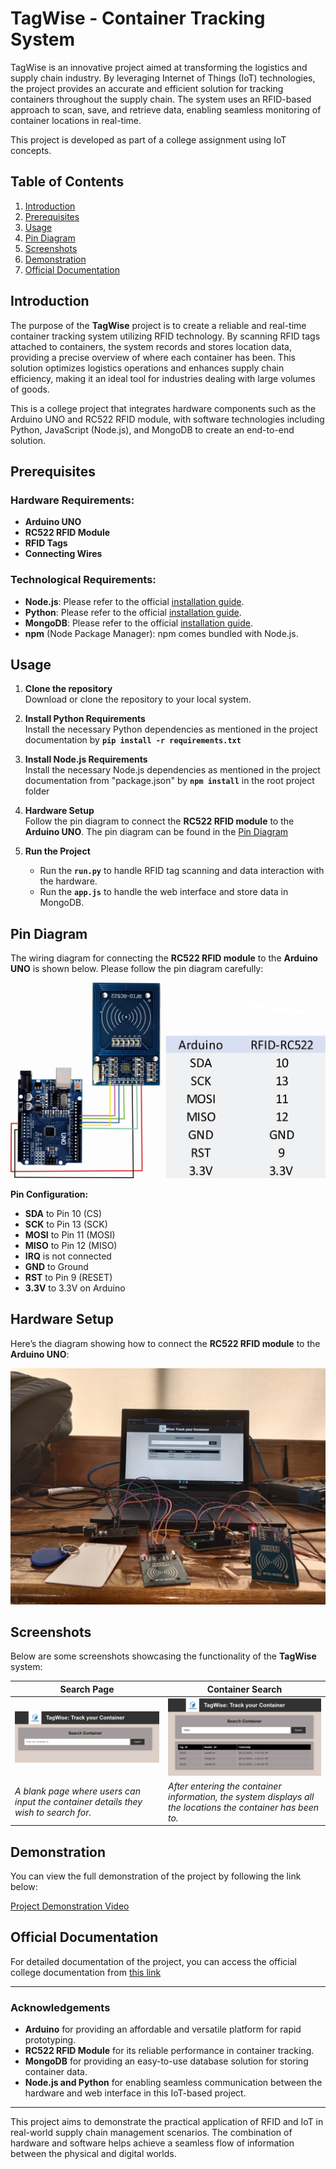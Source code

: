 # TagWise - Container Tracking System

TagWise is an innovative project aimed at transforming the logistics and supply chain industry. By leveraging Internet of Things (IoT) technologies, the project provides an accurate and efficient solution for tracking containers throughout the supply chain. The system uses an RFID-based approach to scan, save, and retrieve data, enabling seamless monitoring of container locations in real-time.

This project is developed as part of a college assignment using IoT concepts.

## Table of Contents
1. [Introduction](#introduction)
2. [Prerequisites](#prerequisites)
3. [Usage](#usage)
4. [Pin Diagram](#pin-diagram)
5. [Screenshots](#screenshots)
6. [Demonstration](#demonstration)
7. [Official Documentation](#official-documentation)

## Introduction

The purpose of the **TagWise** project is to create a reliable and real-time container tracking system utilizing RFID technology. By scanning RFID tags attached to containers, the system records and stores location data, providing a precise overview of where each container has been. This solution optimizes logistics operations and enhances supply chain efficiency, making it an ideal tool for industries dealing with large volumes of goods.

This is a college project that integrates hardware components such as the Arduino UNO and RC522 RFID module, with software technologies including Python, JavaScript (Node.js), and MongoDB to create an end-to-end solution.

## Prerequisites

### Hardware Requirements:
- **Arduino UNO**  
- **RC522 RFID Module**
- **RFID Tags**
- **Connecting Wires**

### Technological Requirements:
- **Node.js**: Please refer to the official [installation guide](https://nodejs.org/en/download/).
- **Python**: Please refer to the official [installation guide](https://www.python.org/downloads/).
- **MongoDB**: Please refer to the official [installation guide](https://www.mongodb.com/try/download/community).
- **npm** (Node Package Manager): npm comes bundled with Node.js.

## Usage

1. **Clone the repository**  
   Download or clone the repository to your local system.

2. **Install Python Requirements**  
   Install the necessary Python dependencies as mentioned in the project documentation by **`pip install -r requirements.txt`** 

3. **Install Node.js Requirements**  
   Install the necessary Node.js dependencies as mentioned in the project documentation from "package.json" by **`npm install`** in the root project folder

4. **Hardware Setup**  
   Follow the pin diagram to connect the **RC522 RFID module** to the **Arduino UNO**. The pin diagram can be found in the [Pin Diagram](#pin-diagram)

5. **Run the Project**  
   - Run the **`run.py`** to handle RFID tag scanning and data interaction with the hardware.
   - Run the **`app.js`** to handle the web interface and store data in MongoDB.

## Pin Diagram

The wiring diagram for connecting the **RC522 RFID module** to the **Arduino UNO** is shown below. Please follow the pin diagram carefully:

![Pin Diagram](Pictures/pin_diagram.png)

**Pin Configuration:**
- **SDA** to Pin 10 (CS)
- **SCK** to Pin 13 (SCK)
- **MOSI** to Pin 11 (MOSI)
- **MISO** to Pin 12 (MISO)
- **IRQ** is not connected
- **GND** to Ground
- **RST** to Pin 9 (RESET)
- **3.3V** to 3.3V on Arduino

## Hardware Setup

Here’s the diagram showing how to connect the **RC522 RFID module** to the **Arduino UNO**:

![Hardware Setup](Pictures/hardware_setup.jpg)

## Screenshots

Below are some screenshots showcasing the functionality of the **TagWise** system:

| **Search Page** | **Container Search** |
|-----------------|----------------------|
| ![Search Page](Pictures/search_page.png)  | ![Container Search](Pictures/container_searched.png)  |
| *A blank page where users can input the container details they wish to search for.* | *After entering the container information, the system displays all the locations the container has been to.* |

## Demonstration

You can view the full demonstration of the project by following the link below:

[Project Demonstration Video](https://drive.google.com/file/d/1YhwuCCTyVprajNhtcoUD4490ORjJngbw/view?usp=sharing)

## Official Documentation

For detailed documentation of the project, you can access the official college documentation from [this link](https://drive.google.com/file/d/1BQCOc208CSSyByEnlAO9HtvIE1Q8IJQo/view?usp=sharing)



---

### Acknowledgements
- **Arduino** for providing an affordable and versatile platform for rapid prototyping.
- **RC522 RFID Module** for its reliable performance in container tracking.
- **MongoDB** for providing an easy-to-use database solution for storing container data.
- **Node.js and Python** for enabling seamless communication between the hardware and web interface in this IoT-based project.

---

This project aims to demonstrate the practical application of RFID and IoT in real-world supply chain management scenarios. The combination of hardware and software helps achieve a seamless flow of information between the physical and digital worlds.

